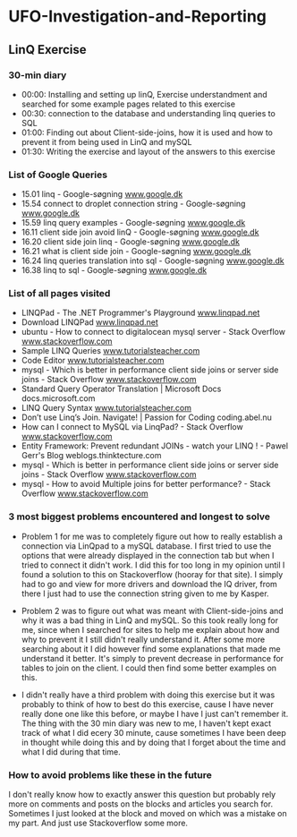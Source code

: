 # UFO-Investigation-and-Reporting
## LinQ Exercise

### 30-min diary
- 00:00: Installing and setting up linQ, Exercise understandment and searched for some example pages related to this exercise
- 00:30: connection to the database and understanding linq queries to SQL
- 01:00: Finding out about Client-side-joins, how it is used and how to prevent it from being used in LinQ and mySQL
- 01:30: Writing the exercise and layout of the answers to this exercise


### List of Google Queries
- 15.01   linq - Google-søgning                                   www.google.dk
- 15.54   connect to droplet connection string - Google-søgning   www.google.dk
- 15.59   linq query examples - Google-søgning                    www.google.dk
- 16.11   client side join avoid linQ - Google-søgning            www.google.dk
- 16.20   client side join linq - Google-søgning                  www.google.dk
- 16.21   what is client side join - Google-søgning               www.google.dk
- 16.24   linq queries translation into sql - Google-søgning      www.google.dk
- 16.38   linq to sql - Google-søgning                            www.google.dk

### List of all pages visited
- LINQPad - The .NET Programmer's Playground                                                      www.linqpad.net
- Download LINQPad                                                                                www.linqpad.net
- ubuntu - How to connect to digitalocean mysql server - Stack Overflow                           www.stackoverflow.com
- Sample LINQ Queries                                                                             www.tutorialsteacher.com
- Code Editor                                                                                     www.tutorialsteacher.com
- mysql - Which is better in performance client side joins or server side joins - Stack Overflow  www.stackoverflow.com
- Standard Query Operator Translation | Microsoft Docs                                            docs.microsoft.com
- LINQ Query Syntax                                                                               www.tutorialsteacher.com
- Don’t use Linq’s Join. Navigate! | Passion for Coding                                           coding.abel.nu
- How can I connect to MySQL via LinqPad? - Stack Overflow                                        www.stackoverflow.com
- Entity Framework: Prevent redundant JOINs - watch your LINQ ! - Pawel Gerr's Blog               weblogs.thinktecture.com
- mysql - Which is better in performance client side joins or server side joins - Stack Overflow  www.stackoverflow.com
- mysql - How to avoid Multiple joins for better performance? - Stack Overflow                    www.stackoverflow.com


### 3 most biggest problems encountered and longest to solve
- Problem 1 for me was to completely figure out how to really establish a connection via LinQpad to a mySQL database. I first tried to use the options that were already displayed in the connection tab but when I tried to connect it didn't work. I did this for too long in my opinion until I found a solution to this on Stackoverflow (hooray for that site). I simply had to go and view for more drivers and download the IQ driver, from there I just had to use the connection string given to me by Kasper.

- Problem 2 was to figure out what was meant with Client-side-joins and why it was a bad thing in LinQ and mySQL. So this took really long for me, since when I searched for sites to help me explain about how and why to prevent it I still didn't really understand it. After some more searching about it I did however find some explanations that made me understand it better. It's simply to prevent decrease in performance for tables to join on the client. I could then find some better examples on this.

- I didn't really have a third problem with doing this exercise but it was probably to think of how to best do this exercise, cause I have never really done one like this before, or maybe I have I just can't remember it. The thing with the 30 min diary was new to me, I haven't kept exact track of what I did ecery 30 minute, cause sometimes I have been deep in thought while doing this and by doing that I forget about the time and what I did during that time.

### How to avoid problems like these in the future
I don't really know how to exactly answer this question but probably rely more on comments and posts on the blocks and articles you search for. Sometimes I just looked at the block and moved on which was a mistake on my part.
And just use Stackoverflow some more.

